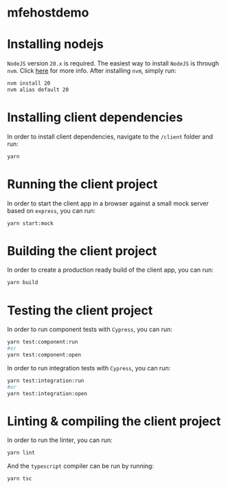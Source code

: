 # mfehostdemo

# Installing nodejs

`NodeJS` version `20.x` is required. The easiest way to install `NodeJS` is through `nvm`. Click [here](https://github.com/nvm-sh/nvm?tab=readme-ov-file#installing-and-updating) for more info. After installing `nvm`, simply run:

```sh
nvm install 20
nvm alias default 20
```

# Installing client dependencies

In order to install client dependencies, navigate to the `/client` folder and run:

```sh
yarn
```

# Running the client project

In order to start the client app in a browser against a small mock server based on `express`, you can run:

```sh
yarn start:mock
```

# Building the client project

In order to create a production ready build of the client app, you can run:

```sh
yarn build
```

# Testing the client project

In order to run component tests with `Cypress`, you can run:

```sh
yarn test:component:run
#or
yarn test:component:open
```

In order to run integration tests with `Cypress`, you can run:

```sh
yarn test:integration:run
#or
yarn test:integration:open
```

# Linting & compiling the client project

In order to run the linter, you can run:

```sh
yarn lint
```

And the `typescript` compiler can be run by running:

```sh
yarn tsc
```
